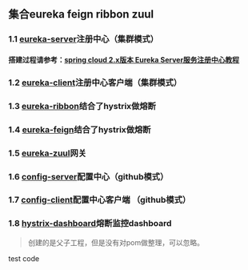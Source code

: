 ##  集合eureka feign ribbon zuul
### 1.1 [eureka-server](https://github.com/fengfujie25/spring-cloud-demo/tree/master/eureka-server)注册中心（集群模式）
#### 搭建过程请参考：[spring cloud 2.x版本 Eureka Server服务注册中心教程](https://juejin.im/post/5d8194a2e51d4561ea1a9506)
### 1.2 [eureka-client](https://github.com/fengfujie25/spring-cloud-demo/tree/master/eureka-client)注册中心客户端（集群模式）
### 1.3 [eureka-ribbon](https://github.com/fengfujie25/spring-cloud-demo/tree/master/eureka-ribbon)结合了hystrix做熔断
### 1.4 [eureka-feign](https://github.com/fengfujie25/spring-cloud-demo/tree/master/eureka-feign)结合了hystrix做熔断
### 1.5 [eureka-zuul](https://github.com/fengfujie25/spring-cloud-demo/tree/master/eureka-zuul)网关
### 1.6 [config-server](https://github.com/fengfujie25/spring-cloud-demo/tree/master/config-server)配置中心（github模式）
### 1.7 [config-client](https://github.com/fengfujie25/spring-cloud-demo/tree/master/config-client)配置中心客户端 （github模式）
### 1.8 [hystrix-dashboard](https://github.com/fengfujie25/spring-cloud-demo/tree/master/hystrix-dashboard)熔断监控dashboard

> 创建的是父子工程，但是没有对pom做整理，可以忽略。

test code
